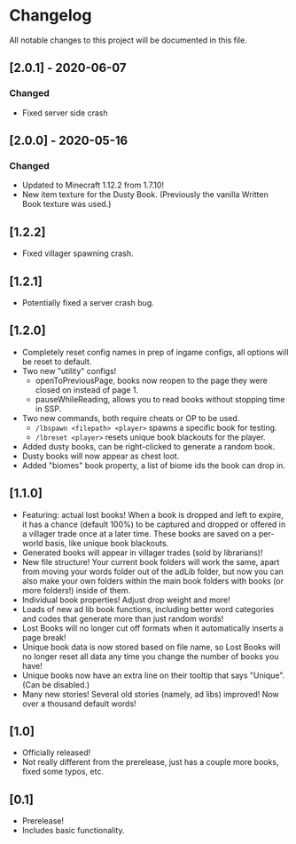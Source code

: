 # Changelog

All notable changes to this project will be documented in this file.


## [2.0.1] - 2020-06-07

### Changed

- Fixed server side crash 

## [2.0.0] - 2020-05-16

### Changed

- Updated to Minecraft 1.12.2 from 1.7.10! 
- New item texture for the Dusty Book. (Previously the vanilla Written Book texture was used.)

## [1.2.2]

- Fixed villager spawning crash.

## [1.2.1]

- Potentially fixed a server crash bug.

## [1.2.0]

- Completely reset config names in prep of ingame configs, all options will be reset to default.
- Two new "utility" configs!
  - openToPreviousPage, books now reopen to the page they were closed on instead of page 1.
  - pauseWhileReading, allows you to read books without stopping time in SSP.
- Two new commands, both require cheats or OP to be used.
  - `/lbspawn <filepath> <player>` spawns a specific book for testing.
  - `/lbreset <player>` resets unique book blackouts for the player.
- Added dusty books, can be right-clicked to generate a random book.
- Dusty books will now appear as chest loot.
- Added "biomes" book property, a list of biome ids the book can drop in.

## [1.1.0]

- Featuring: actual lost books! When a book is dropped and left to expire, it has a chance (default 100%) to be captured and dropped or offered in a villager trade once at a later time. These books are saved on a per-world basis, like unique book blackouts.
- Generated books will appear in villager trades (sold by librarians)!
- New file structure! Your current book folders will work the same, apart from moving your words folder out of the adLib folder, but now you can also make your own folders within the main book folders with books (or more folders!) inside of them.
- Individual book properties! Adjust drop weight and more!
- Loads of new ad lib book functions, including better word categories and codes that generate more than just random words!
- Lost Books will no longer cut off formats when it automatically inserts a page break!
- Unique book data is now stored based on file name, so Lost Books will no longer reset all data any time you change the number of books you have!
- Unique books now have an extra line on their tooltip that says "Unique". (Can be disabled.)
- Many new stories! Several old stories (namely, ad libs) improved! Now over a thousand default words!

## [1.0]

- Officially released!
- Not really different from the prerelease, just has a couple more books, fixed some typos, etc.

## [0.1]

- Prerelease!
- Includes basic functionality.